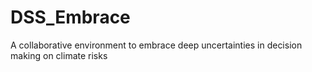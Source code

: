 # DSS_Embrace
A collaborative environment to embrace deep uncertainties in decision making on climate risks
